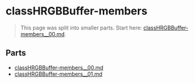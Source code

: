 # classHRGBBuffer-members

> This page was split into smaller parts. Start here: [classHRGBBuffer-members__00.md](classHRGBBuffer-members__00.md).

## Parts

- [classHRGBBuffer-members__00.md](classHRGBBuffer-members__00.md)
- [classHRGBBuffer-members__01.md](classHRGBBuffer-members__01.md)
